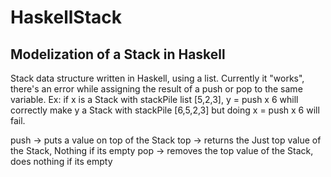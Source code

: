 # HaskellStack
## Modelization of a Stack in Haskell

Stack data structure written in Haskell, using a list. Currently it "works", there's an error while assigning the result of a push or pop to the same variable. Ex: if x is a Stack with stackPile list [5,2,3], y = push x 6 whill correctly make y a Stack with stackPile [6,5,2,3] but doing x = push x 6 will fail.

push -> puts a value on top of the Stack
top -> returns the Just top value of the Stack, Nothing if its empty
pop -> removes the top value of the Stack, does nothing if its empty
